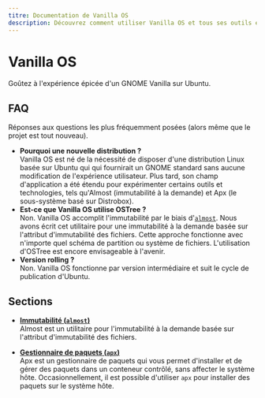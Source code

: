 ```yaml
---
titre: Documentation de Vanilla OS
description: Découvrez comment utiliser Vanilla OS et tous ses outils et paramètres.
---
```


# Vanilla OS

Goûtez à l'expérience épicée d'un GNOME Vanilla sur Ubuntu.

## FAQ

Réponses aux questions les plus fréquemment posées (alors même que le projet est tout nouveau).
- **Pourquoi une nouvelle distribution ?**\
  Vanilla OS est né de la nécessité de disposer d'une distribution Linux basée sur Ubuntu qui 
  qui fournirait un GNOME standard sans aucune modification de l'expérience utilisateur. 
  Plus tard, son champ d'application a été étendu pour expérimenter certains outils et technologies, tels qu'Almost (immutabilité à la demande) et 
  Apx (le sous-système basé sur Distrobox).
- **Est-ce que Vanilla OS utilise OSTree ?**\
  Non. Vanilla OS accomplit l'immutabilité par le biais d'[`almost`](https://github.com/Vanilla-OS/almost). 
  Nous avons écrit cet utilitaire pour une immutabilité à la demande basée sur l'attribut d'immutabilité des fichiers. 
  Cette approche fonctionne avec n'importe quel schéma de partition ou système de fichiers. L'utilisation d'OSTree est encore envisageable à l'avenir.
- **Version rolling ?**\
  Non. Vanilla OS fonctionne par version intermédiaire et suit le cycle de publication d'Ubuntu.

## Sections

- **[Immutabilité (`almost`)](/docs/almost)**\
Almost est un utilitaire pour l'immutabilité à la demande basée sur l'attribut d'immutabilité des fichiers.

- **[Gestionnaire de paquets (`apx`)](/docs/apx)**\
Apx est un gestionnaire de paquets qui vous permet d'installer et de gérer des paquets dans un conteneur contrôlé, sans affecter le système hôte.
Occasionnellement, il est possible d'utiliser `apx` pour installer des paquets sur le système hôte.
